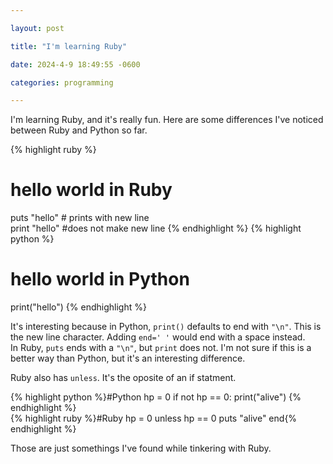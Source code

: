 ```yaml
---

layout: post

title: "I'm learning Ruby"

date: 2024-4-9 18:49:55 -0600

categories: programming

---
```

I'm learning Ruby, and it's really fun. Here are some differences I've noticed between Ruby and Python so far.

{% highlight ruby %}
# hello world in Ruby   
puts "hello" # prints with new line   
print "hello" #does not make new line
{% endhighlight %}
{% highlight python %}
# hello world in Python   
print("hello")
{% endhighlight %}

It's interesting because in Python, `print()` defaults to end with `"\n"`. This is the new line character. Adding `end=' '` would end with a space instead.  
In Ruby, `puts` ends with a `"\n"`, but `print` does not. I'm not sure if this is a better way than Python, but it's an interesting difference.

Ruby also has `unless`. It's the oposite of an if statment.

  {% highlight python %}#Python     hp = 0     if not hp == 0:       print("alive") {% endhighlight %}        
   {% highlight ruby %}#Ruby     hp = 0          unless hp == 0       puts "alive"     end{% endhighlight %}    

Those are just somethings I've found while tinkering with Ruby.
